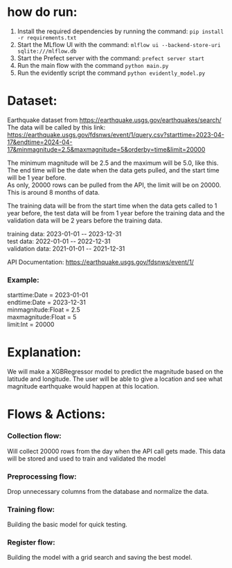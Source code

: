 # how do run:
1. Install the required dependencies by running the command: `pip install -r requirements.txt`
2. Start the MLflow UI with the command: `mlflow ui --backend-store-uri sqlite:///mlflow.db`
3. Start the Prefect server with the command: `prefect server start`
4. Run the main flow with the command `python main.py`
5. Run the evidently script the command `python evidently_model.py`


# Dataset:

Earthquake dataset from https://earthquake.usgs.gov/earthquakes/search/ \
The data will be called by this link: https://earthquake.usgs.gov/fdsnws/event/1/query.csv?starttime=2023-04-17&endtime=2024-04-17&minmagnitude=2.5&maxmagnitude=5&orderby=time&limit=20000

The minimum magnitude will be 2.5 and the maximum will be 5.0, like this. \
The end time will be the date when the data gets pulled, and the start time will be 1 year before. \
As only, 20000 rows can be pulled from the API, the limit will be on 20000. This is around 8 months of data.

The training data will be from the start time when the data gets called to 1 year before, the test data will be from 1 year before the training data and the validation data will be 2 years before the training data.

 training data:   2023-01-01 -- 2023-12-31 \
 test data:       2022-01-01 -- 2022-12-31 \
 validation data: 2021-01-01 -- 2021-12-31


API Documentation: https://earthquake.usgs.gov/fdsnws/event/1/

### Example:

starttime:Date = 2023-01-01 \
endtime:Date = 2023-12-31 \
minmagnitude:Float = 2.5 \
maxmagnitude:Float = 5 \
limit:Int = 20000

# Explanation:

We will make a XGBRegressor model to predict the magnitude based on the latitude and longitude. The user will be able to give a location and see what magnitude earthquake would happen at this location.

# Flows & Actions:

### Collection flow:

Will collect 20000 rows from the day when the API call gets made. This data will be stored and used to train and validated the model

### Preprocessing flow:

Drop unnecessary columns from the database and normalize the data.

### Training flow:

Building the basic model for quick testing.

### Register flow:

Building the model with a grid search and saving the best model.
